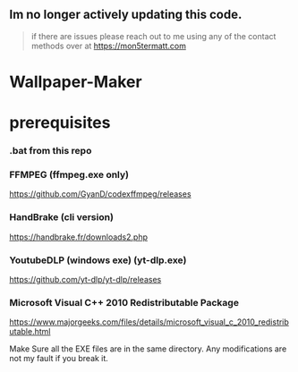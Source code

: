 ## Im no longer actively updating this code.
> if there are issues please reach out to me using any of the contact methods over at https://mon5termatt.com




# Wallpaper-Maker

# prerequisites

### .bat from this repo

### FFMPEG (ffmpeg.exe only)
https://github.com/GyanD/codexffmpeg/releases
### HandBrake (cli version)
https://handbrake.fr/downloads2.php
### YoutubeDLP (windows exe) (yt-dlp.exe)
https://github.com/yt-dlp/yt-dlp/releases
### Microsoft Visual C++ 2010 Redistributable Package
https://www.majorgeeks.com/files/details/microsoft_visual_c_2010_redistributable.html

Make Sure all the EXE files are in the same directory. Any modifications are not my fault if you break it.
